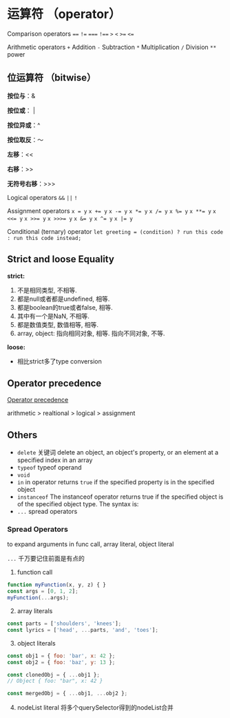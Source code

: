 # 运算符 （operator）

Comparison operators
`==` `!=` `===` `!==` `>` `<` `>=` `<=`

Arithmetic operators
`+` Addition `-` Subtraction `*` Multiplication `/` Division `**` 
power



## 位运算符 （bitwise）

**按位与**：&

**按位或**： |

**按位异或**：^

**按位取反**：～

**左移**：<<

**右移**：>>

**无符号右移**：>>>



Logical operators `&&` `||` `!`

Assignment operators
`x = y` `x += y` `x -= y` `x *= y` `x /= y` 
`x %= y` `x **= y` `x <<= y` `x >>= y` `x >>>= y`
`x &= y` `x ^= y` `x |= y`

Conditional (ternary) operator `let greeting = (condition) ? run this code : run this code instead;`



## Strict and loose Equality

**strict:**

1. 不是相同类型, 不相等.
2. 都是null或者都是undefined, 相等.
3. 都是boolean的true或者false, 相等.
4. 其中有一个是NaN, 不相等.
5. 都是数值类型, 数值相等, 相等.
6. array, object: 指向相同对象, 相等. 指向不同对象, 不等.



**loose:**

- 相比strict多了type conversion



## Operator precedence
[Operator precedence](https://developer.mozilla.org/en-US/docs/Web/JavaScript/Guide/Expressions_and_Operators#Operator_precedence)

arithmetic > realtional > logical > assignment


## Others
- `delete` 关键词
delete an object, an object's property, or an element at a specified index in an array
- `typeof` typeof operand
- `void`
- `in` in operator returns `true` if the specified property is in the specified object
- `instanceof` The instanceof operator returns true if the specified object is of the specified object type. The syntax is:
- `...` spread operators



### Spread Operators

to expand arguments in func call, array literal, object literal

`...` 千万要记住前面是有点的
1. function call
```javascript
function myFunction(x, y, z) { }
const args = [0, 1, 2];
myFunction(...args);
```

2. array literals
```javascript
const parts = ['shoulders', 'knees']; 
const lyrics = ['head', ...parts, 'and', 'toes']; 
```

3. object literals
```javascript
const obj1 = { foo: 'bar', x: 42 };
const obj2 = { foo: 'baz', y: 13 };

const clonedObj = { ...obj1 };
// Object { foo: "bar", x: 42 }

const mergedObj = { ...obj1, ...obj2 };
```

4. nodeList literal
将多个querySelector得到的nodeList合并